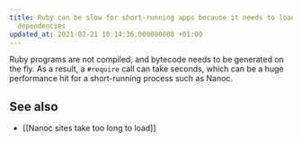 ```yaml
---
title: Ruby can be slow for short-running apps because it needs to load (require)
  dependencies
updated_at: 2021-02-21 10:14:36.000000000 +01:00
---
```



Ruby programs are not compiled, and bytecode needs to be generated on the fly. As a result, a `#require` call can take seconds, which can be a huge performance hit for a short-running process such as Nanoc.

## See also

* [[Nanoc sites take too long to load]]
